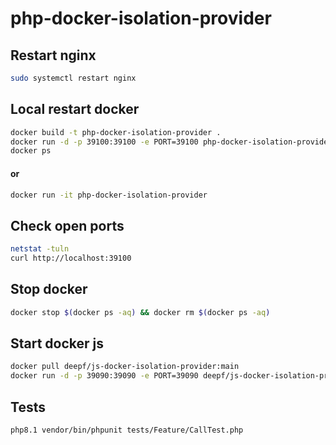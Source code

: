 # php-docker-isolation-provider

## Restart nginx
```bash
sudo systemctl restart nginx
```


## Local restart docker
```bash
docker build -t php-docker-isolation-provider .
docker run -d -p 39100:39100 -e PORT=39100 php-docker-isolation-provider
docker ps
```

#### or
```bash
docker run -it php-docker-isolation-provider
```

## Check open ports
```bash
netstat -tuln
curl http://localhost:39100
```

## Stop docker
```bash
docker stop $(docker ps -aq) && docker rm $(docker ps -aq)
```

## Start docker js
```bash
docker pull deepf/js-docker-isolation-provider:main
docker run -d -p 39090:39090 -e PORT=39090 deepf/js-docker-isolation-provider:main
```


## Tests
```bash
php8.1 vendor/bin/phpunit tests/Feature/CallTest.php
```
